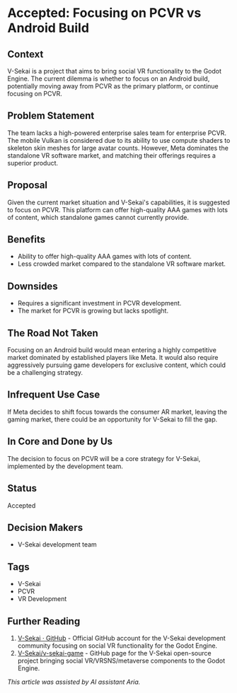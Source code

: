 # Accepted: Focusing on PCVR vs Android Build

## Context

V-Sekai is a project that aims to bring social VR functionality to the Godot Engine. The current dilemma is whether to focus on an Android build, potentially moving away from PCVR as the primary platform, or continue focusing on PCVR.

## Problem Statement

The team lacks a high-powered enterprise sales team for enterprise PCVR. The mobile Vulkan is considered due to its ability to use compute shaders to skeleton skin meshes for large avatar counts. However, Meta dominates the standalone VR software market, and matching their offerings requires a superior product.

## Proposal

Given the current market situation and V-Sekai's capabilities, it is suggested to focus on PCVR. This platform can offer high-quality AAA games with lots of content, which standalone games cannot currently provide.

## Benefits

- Ability to offer high-quality AAA games with lots of content.
- Less crowded market compared to the standalone VR software market.

## Downsides

- Requires a significant investment in PCVR development.
- The market for PCVR is growing but lacks spotlight.

## The Road Not Taken

Focusing on an Android build would mean entering a highly competitive market dominated by established players like Meta. It would also require aggressively pursuing game developers for exclusive content, which could be a challenging strategy.

## Infrequent Use Case

If Meta decides to shift focus towards the consumer AR market, leaving the gaming market, there could be an opportunity for V-Sekai to fill the gap.

## In Core and Done by Us

The decision to focus on PCVR will be a core strategy for V-Sekai, implemented by the development team.

## Status

Accepted

## Decision Makers

- V-Sekai development team

## Tags

- V-Sekai
- PCVR
- VR Development

## Further Reading

1. [V-Sekai · GitHub](https://github.com/v-sekai) - Official GitHub account for the V-Sekai development community focusing on social VR functionality for the Godot Engine.
2. [V-Sekai/v-sekai-game](https://github.com/v-sekai/v-sekai-game) - GitHub page for the V-Sekai open-source project bringing social VR/VRSNS/metaverse components to the Godot Engine.

_This article was assisted by AI assistant Aria._
